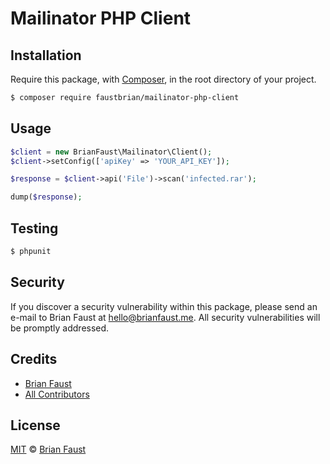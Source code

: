 # Mailinator PHP Client

## Installation

Require this package, with [Composer](https://getcomposer.org/), in the root directory of your project.

```bash
$ composer require faustbrian/mailinator-php-client
```

## Usage

```php
$client = new BrianFaust\Mailinator\Client();
$client->setConfig(['apiKey' => 'YOUR_API_KEY']);

$response = $client->api('File')->scan('infected.rar');

dump($response);
```

## Testing

``` bash
$ phpunit
```

## Security

If you discover a security vulnerability within this package, please send an e-mail to Brian Faust at hello@brianfaust.me. All security vulnerabilities will be promptly addressed.

## Credits

- [Brian Faust](https://github.com/faustbrian)
- [All Contributors](../../contributors)

## License

[MIT](LICENSE) © [Brian Faust](https://brianfaust.me)
